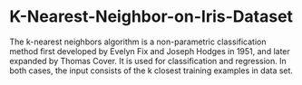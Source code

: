 # K-Nearest-Neighbor-on-Iris-Dataset
The k-nearest neighbors algorithm is a non-parametric classification method first developed by Evelyn Fix and Joseph Hodges in 1951, and later expanded by Thomas Cover. It is used for classification and regression. In both cases, the input consists of the k closest training examples in data set.
